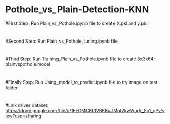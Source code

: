 # Pothole_vs_Plain-Detection-KNN
#First Step: Run Plain_vs_Pothole.ipynb file to create X.pkl and y.pkl
#
#Second Step: Run Plain_vs_Pothole_tuning.ipynb file
#
#Third Step: Run Training_Plain_vs_Pothole.ipynb file to create 3x3x64-plainvspothole.model
#
#Finally Step: Run Using_model_to_predict.ipynb file to try image on test folder
#
#Link driver dataset: https://drive.google.com/file/d/1FEGMCKh1VBKKuJMpt2kwWurR_Fn1_qPv/view?usp=sharing
